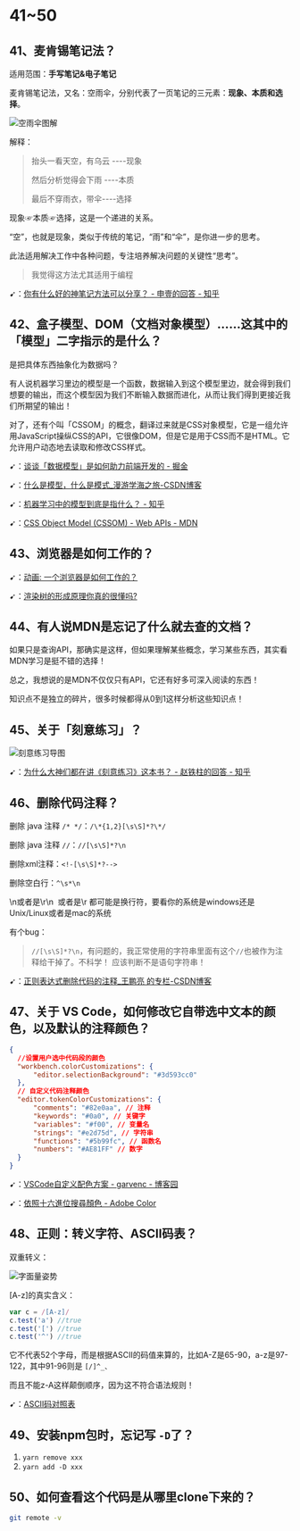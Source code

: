 # 41~50

## 41、麦肯锡笔记法？

适用范围：**手写笔记&电子笔记**

麦肯锡笔记法，又名：空雨伞，分别代表了一页笔记的三元素：**现象、本质和选择**。

![空雨伞图解](assets/img/2019-12-25-13-10-46.png)

解释：

> 抬头一看天空，有乌云 ----现象
>
>然后分析觉得会下雨 ----本质
>
>最后不穿雨衣，带伞----选择

现象☞本质☞选择，这是一个递进的关系。

“空”，也就是现象，类似于传统的笔记，“雨”和“伞”，是你进一步的思考。

此法适用解决工作中各种问题，专注培养解决问题的关键性“思考”。

> 我觉得这方法尤其适用于编程

➹：[你有什么好的神笔记方法可以分享？ - 申壹的回答 - 知乎](https://www.zhihu.com/question/62737299/answer/890647386)

## 42、盒子模型、DOM（文档对象模型）……这其中的「模型」二字指示的是什么？

是把具体东西抽象化为数据吗？

有人说机器学习里边的模型是一个函数，数据输入到这个模型里边，就会得到我们想要的输出，而这个模型因为我们不断输入数据而进化，从而让我们得到更接近我们所期望的输出！

对了，还有个叫「CSSOM」的概念，翻译过来就是CSS对象模型，它是一组允许用JavaScript操纵CSS的API，它很像DOM，但是它是用于CSS而不是HTML。它允许用户动态地去读取和修改CSS样式。

➹：[谈谈「数据模型」是如何助力前端开发的 - 掘金](https://juejin.im/post/5d410e85f265da03dd3d4ee8)

➹：[什么是模型，什么是模式_漫游学海之旅-CSDN博客](https://blog.csdn.net/gdp12315_gu/article/details/50527069)

➹：[机器学习中的模型到底是指什么？ - 知乎](https://www.zhihu.com/question/285520177)

➹：[CSS Object Model (CSSOM) - Web APIs - MDN](https://developer.mozilla.org/en-US/docs/Web/API/CSS_Object_Model)


## 43、浏览器是如何工作的？

➹：[动画: 一个浏览器是如何工作的？](https://mp.weixin.qq.com/s/3GEoQ24yQl7qfrL3QPsamg)

➹：[渲染树的形成原理你真的很懂吗?](https://www.lagou.com/lgeduarticle/59076.html)

## 44、有人说MDN是忘记了什么就去查的文档？

如果只是查询API，那确实是这样，但如果理解某些概念，学习某些东西，其实看MDN学习是挺不错的选择！

总之，我想说的是MDN不仅仅只有API，它还有好多可深入阅读的东西！

知识点不是独立的碎片，很多时候都得从0到1这样分析这些知识点！

## 45、关于「刻意练习」？

![刻意练习导图](assets/img/2019-12-29-16-29-47.png)

➹：[为什么大神们都在讲《刻意练习》这本书？ - 赵铁柱的回答 - 知乎](https://www.zhihu.com/question/65785362/answer/433151047)

## 46、删除代码注释？

删除 java 注释 `/* */`：`/\*{1,2}[\s\S]*?\*/`

删除 java 注释 `//`：`//[\s\S]*?\n`

删除xml注释：`<!-[\s\S]*?-->`

删除空白行：`^\s*\n`

\n或者是\r\n  或者是\r 都可能是换行符，要看你的系统是windows还是Unix/Linux或者是mac的系统

有个bug：

> `//[\s\S]*?\n`，有问题的，我正常使用的字符串里面有这个`//`也被作为注释给干掉了。不科学！ 应该判断不是语句字符串！

➹：[正则表达式删除代码的注释_王鹏亮 的专栏-CSDN博客](https://blog.csdn.net/conquer0715/article/details/14446463)

## 47、关于 VS Code，如何修改它自带选中文本的颜色，以及默认的注释颜色？

``` json
{
  //设置用户选中代码段的颜色
  "workbench.colorCustomizations": {
      "editor.selectionBackground": "#3d593cc0"
  },
  // 自定义代码注释颜色
  "editor.tokenColorCustomizations": {
      "comments": "#82e0aa", // 注释
      "keywords": "#0a0", // 关键字
      "variables": "#f00", // 变量名
      "strings": "#e2d75d", // 字符串
      "functions": "#5b99fc", // 函数名
      "numbers": "#AE81FF" // 数字
  }
}
```

➹：[VSCode自定义配色方案 - garvenc - 博客园](https://www.cnblogs.com/garvenc/p/vscode_customize_color_theme.html)

➹：[依照十六進位搜尋顏色 - Adobe Color](https://color.adobe.com/zh/search?q=summer)

## 48、正则：转义字符、ASCII码表？

双重转义：

![字面量姿势](assets/img/2020-01-03-16-07-30.png)

[A-z]的真实含义：

``` js
var c = /[A-z]/ 
c.test('a') //true
c.test('[') //true
c.test('^') //true
```

它不代表52个字母，而是根据ASCII的码值来算的，比如A-Z是65-90，a-z是97-122，其中91-96则是 `[/]^_、`

而且不能z-A这样颠倒顺序，因为这不符合语法规则！

➹：[ASCII码对照表](https://tool.oschina.net/commons?type=4)

## 49、安装npm包时，忘记写 `-D`了？

1. `yarn remove xxx`
2. `yarn add -D xxx`

## 50、如何查看这个代码是从哪里clone下来的？

``` bash
git remote -v
```



